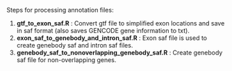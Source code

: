 Steps for processing annotation files:

1. **gtf_to_exon_saf.R** : Convert gtf file to simplified exon locations and save in saf format (also saves GENCODE gene information to txt).
2. **exon_saf_to_genebody_and_intron_saf.R** : Exon saf file is used to create genebody saf and intron saf files.
3. **genebody_saf_to_nonoverlapping_genebody_saf.R** : Create genebody saf file for non-overlapping genes.

